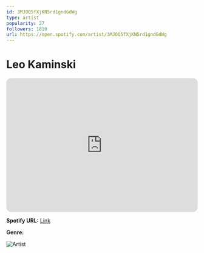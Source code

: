 ```yaml
---
id: 3MJOQ5fXjKN5rd1gndGdWg
type: artist
popularity: 27
followers: 1810
url: https://open.spotify.com/artist/3MJOQ5fXjKN5rd1gndGdWg
---
```

# Leo Kaminski

<iframe style="border-radius:12px" src="https://open.spotify.com/embed/artist/3MJOQ5fXjKN5rd1gndGdWg" width="100%" height="352" frameBorder="0" allowfullscreen="" allow="autoplay; clipboard-write; encrypted-media; fullscreen; picture-in-picture" loading="lazy"></iframe>

**Spotify URL:** [Link](https://open.spotify.com/artist/3MJOQ5fXjKN5rd1gndGdWg)

**Genre:** 

![Artist](https://i.scdn.co/image/ab6761610000e5eb2d11f9e1727631ad81814a08)
